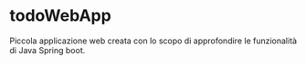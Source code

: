# todoWebApp
Piccola applicazione web creata con lo scopo di approfondire le funzionalità di Java Spring boot.
